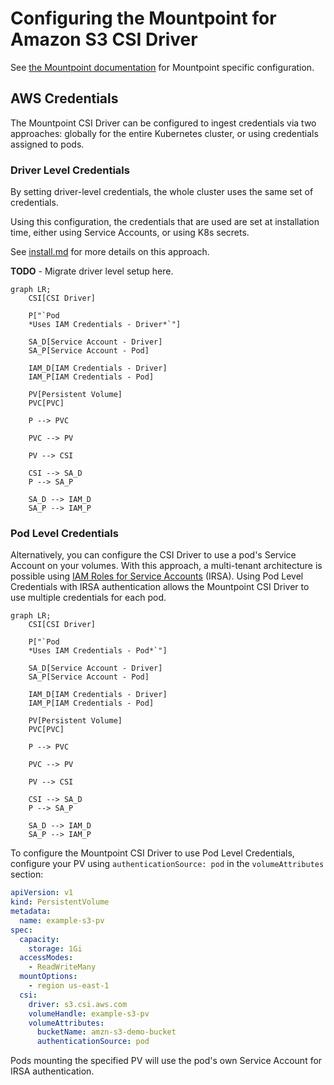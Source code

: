# Configuring the Mountpoint for Amazon S3 CSI Driver

See [the Mountpoint documentation](https://github.com/awslabs/mountpoint-s3/blob/main/doc/CONFIGURATION.md) for
Mountpoint specific configuration.

## AWS Credentials

The Mountpoint CSI Driver can be configured to ingest credentials via two approaches: globally for the entire 
Kubernetes cluster, or using credentials assigned to pods.

### Driver Level Credentials

By setting driver-level credentials, the whole cluster uses the same set of credentials. 

Using this configuration, the credentials that are used are set at installation time, either using Service
Accounts, or using K8s secrets. 

See [install.md](./install.md) for more details on this approach.

**TODO** - Migrate driver level setup here.

```mermaid
graph LR;
    CSI[CSI Driver]

    P["`Pod
    *Uses IAM Credentials - Driver*`"]

    SA_D[Service Account - Driver]
    SA_P[Service Account - Pod]

    IAM_D[IAM Credentials - Driver]
    IAM_P[IAM Credentials - Pod]

    PV[Persistent Volume]
    PVC[PVC]

    P --> PVC

    PVC --> PV

    PV --> CSI

    CSI --> SA_D
    P --> SA_P

    SA_D --> IAM_D
    SA_P --> IAM_P
```

### Pod Level Credentials

Alternatively, you can configure the CSI Driver to use a pod's Service Account on your volumes. 
With this approach, a multi-tenant architecture is possible using [IAM Roles for Service Accounts](https://docs.aws.amazon.com/eks/latest/userguide/iam-roles-for-service-accounts.html) (IRSA).
Using Pod Level Credentials with IRSA authentication allows the Mountpoint CSI Driver to use multiple credentials for
each pod. 

```mermaid
graph LR;
    CSI[CSI Driver]

    P["`Pod
    *Uses IAM Credentials - Pod*`"]

    SA_D[Service Account - Driver]
    SA_P[Service Account - Pod]

    IAM_D[IAM Credentials - Driver]
    IAM_P[IAM Credentials - Pod]

    PV[Persistent Volume]
    PVC[PVC]

    P --> PVC

    PVC --> PV

    PV --> CSI

    CSI --> SA_D
    P --> SA_P

    SA_D --> IAM_D
    SA_P --> IAM_P
```

To configure the Mountpoint CSI Driver to use Pod Level Credentials, configure your PV using `authenticationSource: pod`
in the `volumeAttributes` section:
```yaml
apiVersion: v1
kind: PersistentVolume
metadata:
  name: example-s3-pv
spec:
  capacity:
    storage: 1Gi
  accessModes:
    - ReadWriteMany
  mountOptions:
    - region us-east-1
  csi:
    driver: s3.csi.aws.com
    volumeHandle: example-s3-pv
    volumeAttributes:
      bucketName: amzn-s3-demo-bucket
      authenticationSource: pod
```

Pods mounting the specified PV will use the pod's own Service Account for IRSA authentication.

